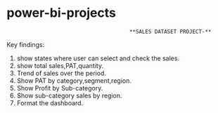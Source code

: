 # power-bi-projects

                                           **SALES DATASET PROJECT-**
Key findings:
1) show states where user can select and check the sales.
2) show total sales,PAT,quantity.
3) Trend of sales over the period.
4) Show PAT by category,segment,region.
5) Show Profit by Sub-category.
6) Show sub-category sales by region.
7) Format the dashboard.
